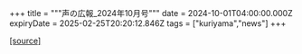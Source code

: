 +++
title = """声の広報_2024年10月号"""
date = 2024-10-01T04:00:00.000Z
expiryDate = 2025-02-25T20:20:12.846Z
tags = ["kuriyama","news"]
+++


[[source]](https://www.town.kuriyama.hokkaido.jp/site/koho/29106.html)

